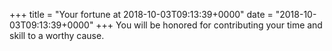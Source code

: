 +++
title = "Your fortune at 2018-10-03T09:13:39+0000"
date = "2018-10-03T09:13:39+0000"
+++
You will be honored for contributing your time and skill to a worthy cause.  
